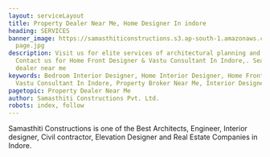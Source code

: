 ```yaml
---
layout: serviceLayout
title: Property Dealer Near Me, Home Designer In indore
heading: SERVICES
banner_image: https://samasthiticonstructions.s3.ap-south-1.amazonaws.com/uploads/sevice
  page.jpg
description: Visit us for elite services of architectural planning and facade elevations.
  Contact us for Home Front Designer & Vastu Consultant In Indore,. Search property
  dealer near me
keywords: Bedroom Interior Designer, Home Interior Designer, Home Front Designer,
  Vastu Consultant In Indore, Property Broker Near Me, Interior Designer In Indore
pagetopic: Property Dealer Near Me
author: Samasthiti Constructions Pvt. Ltd.
robots: index, follow
---
```

Samasthiti Constructions is one of the Best Architects, Engineer, Interior designer, Civil contractor, Elevation Designer and Real Estate Companies in Indore.